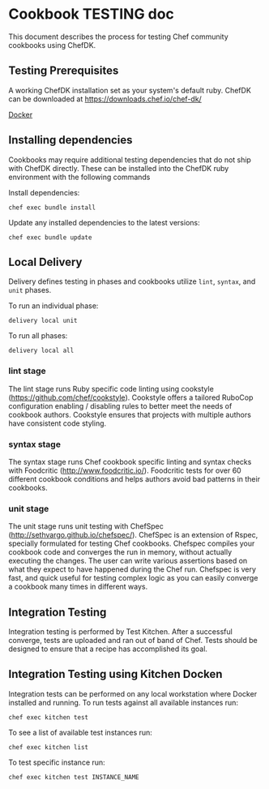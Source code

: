 # Cookbook TESTING doc

This document describes the process for testing Chef community cookbooks using ChefDK.

## Testing Prerequisites

A working ChefDK installation set as your system's default ruby. ChefDK can be downloaded at <https://downloads.chef.io/chef-dk/>

[Docker](https://www.docker.com/)

## Installing dependencies

Cookbooks may require additional testing dependencies that do not ship with ChefDK directly. These can be installed into the ChefDK ruby environment with the following commands

Install dependencies:

```shell
chef exec bundle install
```

Update any installed dependencies to the latest versions:

```shell
chef exec bundle update
```

## Local Delivery

Delivery defines testing in phases and cookbooks utilize `lint`, `syntax`, and `unit` phases.

To run an individual phase:

```shell
delivery local unit
```

To run all phases:

```shell
delivery local all
```

### lint stage

The lint stage runs Ruby specific code linting using cookstyle (<https://github.com/chef/cookstyle>). Cookstyle offers a tailored RuboCop configuration enabling / disabling rules to better meet the needs of cookbook authors. Cookstyle ensures that projects with multiple authors have consistent code styling.

### syntax stage

The syntax stage runs Chef cookbook specific linting and syntax checks with Foodcritic (<http://www.foodcritic.io/>). Foodcritic tests for over 60 different cookbook conditions and helps authors avoid bad patterns in their cookbooks.

### unit stage

The unit stage runs unit testing with ChefSpec (<http://sethvargo.github.io/chefspec/>). ChefSpec is an extension of Rspec, specially formulated for testing Chef cookbooks. Chefspec compiles your cookbook code and converges the run in memory, without actually executing the changes. The user can write various assertions based on what they expect to have happened during the Chef run. Chefspec is very fast, and quick useful for testing complex logic as you can easily converge a cookbook many times in different ways.

## Integration Testing

Integration testing is performed by Test Kitchen. After a successful converge, tests are uploaded and ran out of band of Chef. Tests should be designed to ensure that a recipe has accomplished its goal.

## Integration Testing using Kitchen Docken

Integration tests can be performed on any local workstation where Docker installed and running. To run tests against all available instances run:

```shell
chef exec kitchen test
```

To see a list of available test instances run:

```shell
chef exec kitchen list
```

To test specific instance run:

```shell
chef exec kitchen test INSTANCE_NAME
```
